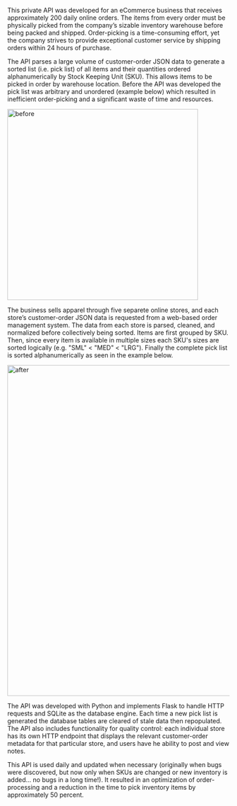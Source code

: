 This private API was developed for an eCommerce business that receives approximately 200 daily online orders. The items from every order must be physically picked from the company’s sizable inventory warehouse before being packed and shipped. Order-picking is a time-consuming effort, yet the company strives to provide exceptional customer service by shipping orders within 24 hours of purchase.

The API parses a large volume of customer-order JSON data to generate a sorted list (i.e. pick list) of all items and their quantities ordered alphanumerically by Stock Keeping Unit (SKU). This allows items to be picked in order by warehouse location. Before the API was developed the pick list was arbitrary and unordered (example below) which resulted in inefficient order-picking and a significant waste of time and resources.

<img width="432" alt="before" src="https://github.com/andy-gaber/premier-pick-list/assets/44306593/8044c186-bf80-4258-9704-3a4094ce2a25">

The business sells apparel through five separete online stores, and each store’s customer-order JSON data is requested from a web-based order management system. The data from each store is parsed, cleaned, and normalized before collectively being sorted. Items are first grouped by SKU. Then, since every item is available in multiple sizes each SKU's sizes are sorted logically (e.g. "SML" < "MED" < "LRG"). Finally the complete pick list is sorted alphanumerically as seen in the example below.

<img width="748" alt="after" src="https://github.com/andy-gaber/premier-pick-list/assets/44306593/0f6c9af8-8b1e-4964-bcd2-2219f2e51bb5">

The API was developed with Python and implements Flask to handle HTTP requests and SQLite as the database engine. Each time a new pick list is generated the database tables are cleared of stale data then repopulated. The API also includes functionality for quality control: each individual store has its own HTTP endpoint that displays the relevant customer-order metadata for that particular store, and users have he ability to post and view notes.

This API is used daily and updated when necessary (originally when bugs were discovered, but now only when SKUs are changed or new inventory is added... no bugs in a long time!). It resulted in an optimization of order-processing and a reduction in the time to pick inventory items by approximately 50 percent.
